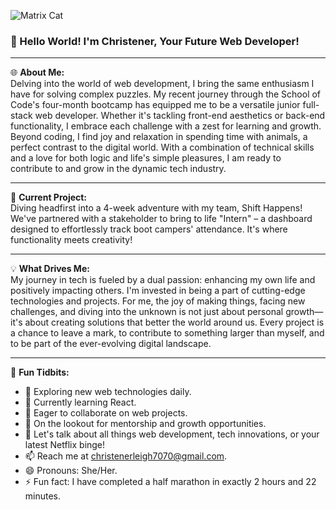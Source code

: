 ![Matrix Cat](https://media.giphy.com/media/wwg1suUiTbCY8H8vIA/giphy-downsized-large.gif)


### 👋 Hello World! I'm Christener, Your Future Web Developer!

---

🌐 **About Me:**  
Delving into the world of web development, I bring the same enthusiasm I have for solving complex puzzles. My recent journey through the School of Code's four-month bootcamp has equipped me to be a versatile junior full-stack web developer. Whether it's tackling front-end aesthetics or back-end functionality, I embrace each challenge with a zest for learning and growth. Beyond coding, I find joy and relaxation in spending time with animals, a perfect contrast to the digital world. With a combination of technical skills and a love for both logic and life's simple pleasures, I am ready to contribute to and grow in the dynamic tech industry.

---

🚀 **Current Project:**  
Diving headfirst into a 4-week adventure with my team, Shift Happens! We've partnered with a stakeholder to bring to life "Intern" – a dashboard designed to effortlessly track boot campers' attendance. It's where functionality meets creativity!

---

💡 **What Drives Me:**  
My journey in tech is fueled by a dual passion: enhancing my own life and positively impacting others. I'm invested in being a part of cutting-edge technologies and projects. For me, the joy of making things, facing new challenges, and diving into the unknown is not just about personal growth—it's about creating solutions that better the world around us. Every project is a chance to leave a mark, to contribute to something larger than myself, and to be part of the ever-evolving digital landscape.

---

🌟 **Fun Tidbits:**

- 🔭 Exploring new web technologies daily.
- 🌱 Currently learning React.
- 👯 Eager to collaborate on web projects.
- 🤔 On the lookout for mentorship and growth opportunities.
- 💬 Let's talk about all things web development, tech innovations, or your latest Netflix binge!
- 📫 Reach me at [christenerleigh7070@gmail.com](mailto:christenerleigh7070@gmail.com).
- 😄 Pronouns: She/Her.
- ⚡ Fun fact: I have completed a half marathon in exactly 2 hours and 22 minutes.
